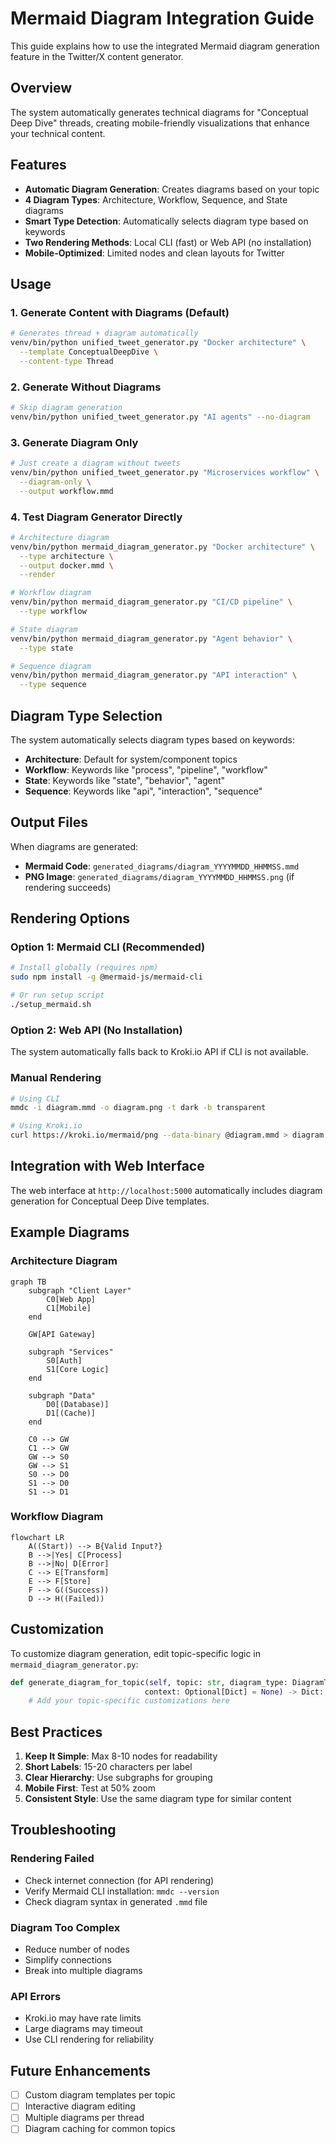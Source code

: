 # Mermaid Diagram Integration Guide

This guide explains how to use the integrated Mermaid diagram generation feature in the Twitter/X content generator.

## Overview

The system automatically generates technical diagrams for "Conceptual Deep Dive" threads, creating mobile-friendly visualizations that enhance your technical content.

## Features

- **Automatic Diagram Generation**: Creates diagrams based on your topic
- **4 Diagram Types**: Architecture, Workflow, Sequence, and State diagrams
- **Smart Type Detection**: Automatically selects diagram type based on keywords
- **Two Rendering Methods**: Local CLI (fast) or Web API (no installation)
- **Mobile-Optimized**: Limited nodes and clean layouts for Twitter

## Usage

### 1. Generate Content with Diagrams (Default)

```bash
# Generates thread + diagram automatically
venv/bin/python unified_tweet_generator.py "Docker architecture" \
  --template ConceptualDeepDive \
  --content-type Thread
```

### 2. Generate Without Diagrams

```bash
# Skip diagram generation
venv/bin/python unified_tweet_generator.py "AI agents" --no-diagram
```

### 3. Generate Diagram Only

```bash
# Just create a diagram without tweets
venv/bin/python unified_tweet_generator.py "Microservices workflow" \
  --diagram-only \
  --output workflow.mmd
```

### 4. Test Diagram Generator Directly

```bash
# Architecture diagram
venv/bin/python mermaid_diagram_generator.py "Docker architecture" \
  --type architecture \
  --output docker.mmd \
  --render

# Workflow diagram
venv/bin/python mermaid_diagram_generator.py "CI/CD pipeline" \
  --type workflow

# State diagram
venv/bin/python mermaid_diagram_generator.py "Agent behavior" \
  --type state

# Sequence diagram
venv/bin/python mermaid_diagram_generator.py "API interaction" \
  --type sequence
```

## Diagram Type Selection

The system automatically selects diagram types based on keywords:

- **Architecture**: Default for system/component topics
- **Workflow**: Keywords like "process", "pipeline", "workflow"
- **State**: Keywords like "state", "behavior", "agent"
- **Sequence**: Keywords like "api", "interaction", "sequence"

## Output Files

When diagrams are generated:
- **Mermaid Code**: `generated_diagrams/diagram_YYYYMMDD_HHMMSS.mmd`
- **PNG Image**: `generated_diagrams/diagram_YYYYMMDD_HHMMSS.png` (if rendering succeeds)

## Rendering Options

### Option 1: Mermaid CLI (Recommended)
```bash
# Install globally (requires npm)
sudo npm install -g @mermaid-js/mermaid-cli

# Or run setup script
./setup_mermaid.sh
```

### Option 2: Web API (No Installation)
The system automatically falls back to Kroki.io API if CLI is not available.

### Manual Rendering
```bash
# Using CLI
mmdc -i diagram.mmd -o diagram.png -t dark -b transparent

# Using Kroki.io
curl https://kroki.io/mermaid/png --data-binary @diagram.mmd > diagram.png
```

## Integration with Web Interface

The web interface at `http://localhost:5000` automatically includes diagram generation for Conceptual Deep Dive templates.

## Example Diagrams

### Architecture Diagram
```mermaid
graph TB
    subgraph "Client Layer"
        C0[Web App]
        C1[Mobile]
    end
    
    GW[API Gateway]
    
    subgraph "Services"
        S0[Auth]
        S1[Core Logic]
    end
    
    subgraph "Data"
        D0[(Database)]
        D1[(Cache)]
    end
    
    C0 --> GW
    C1 --> GW
    GW --> S0
    GW --> S1
    S0 --> D0
    S1 --> D0
    S1 --> D1
```

### Workflow Diagram
```mermaid
flowchart LR
    A((Start)) --> B{Valid Input?}
    B -->|Yes| C[Process]
    B -->|No| D[Error]
    C --> E[Transform]
    E --> F[Store]
    F --> G((Success))
    D --> H((Failed))
```

## Customization

To customize diagram generation, edit topic-specific logic in `mermaid_diagram_generator.py`:

```python
def generate_diagram_for_topic(self, topic: str, diagram_type: DiagramType,
                              context: Optional[Dict] = None) -> Dict:
    # Add your topic-specific customizations here
```

## Best Practices

1. **Keep It Simple**: Max 8-10 nodes for readability
2. **Short Labels**: 15-20 characters per label
3. **Clear Hierarchy**: Use subgraphs for grouping
4. **Mobile First**: Test at 50% zoom
5. **Consistent Style**: Use the same diagram type for similar content

## Troubleshooting

### Rendering Failed
- Check internet connection (for API rendering)
- Verify Mermaid CLI installation: `mmdc --version`
- Check diagram syntax in generated `.mmd` file

### Diagram Too Complex
- Reduce number of nodes
- Simplify connections
- Break into multiple diagrams

### API Errors
- Kroki.io may have rate limits
- Large diagrams may timeout
- Use CLI rendering for reliability

## Future Enhancements

- [ ] Custom diagram templates per topic
- [ ] Interactive diagram editing
- [ ] Multiple diagrams per thread
- [ ] Diagram caching for common topics